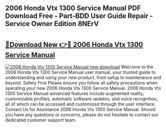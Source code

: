## 2006 Honda Vtx 1300 Service Manual PDF Download Free - Part-BDD User Guide Repair - Service Owner Edition 8NErV

# <h2><a href="http://bc10714.oget.top/?id=2006+Honda+Vtx+1300+Service+Manual">🔗Download New 👉🔴 2006 Honda Vtx 1300 Service Manual</a></h2>

[![2006 Honda Vtx 1300 Service Manual new download](https://i.imgur.com/5g1atiW.png)](http://bc10714.oget.top/?id=2006+Honda+Vtx+1300+Service+Manual)
Welcome to the 2006 Honda Vtx 1300 Service Manual user manual, your trusted guide to understanding and using your new product, from setup to maintenance and beyond. Safety First Please ensure you follow all safety precautions when operating your new 2006 Honda Vtx 1300 Service Manual. 2006 Honda Vtx 1300 Service Manual advanced features include augmented reality, customizable profiles, automatic software updates, and voice recognition, all of which can be accessed and customized through the user interface. Contact Us for Assistance 2006 Honda Vtx 1300 Service Manual. Should you have any questions or concerns, please do not hesitate to contact our dedicated customer support team.
